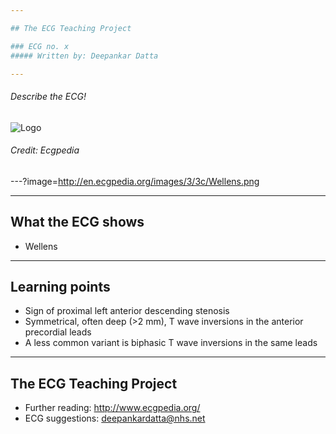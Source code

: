 ```yaml
---

## The ECG Teaching Project

### ECG no. x
##### Written by: Deepankar Datta

---
```


###### Describe the ECG!

![Logo](http://en.ecgpedia.org/images/3/3c/Wellens.png)

###### Credit: Ecgpedia

---?image=http://en.ecgpedia.org/images/3/3c/Wellens.png

---

## What the ECG shows

- Wellens

---

## Learning points

- Sign of proximal left anterior descending stenosis
- Symmetrical, often deep (>2 mm), T wave inversions in the anterior precordial leads
- A less common variant is biphasic T wave inversions in the same leads

---

## The ECG Teaching Project

- Further reading: http://www.ecgpedia.org/
- ECG suggestions: deepankardatta@nhs.net
